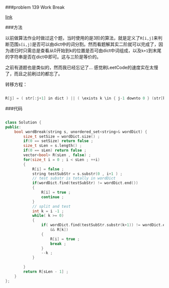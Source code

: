 ###problem 139 Work Break

[link](https://leetcode.com/problems/word-break/)

###方法

以前做算法作业时做过这个题，当时使用的是3阶的算法，就是定义了`R[i,j]`来判断范围`s[i,j]`是否可以由dict中的词分割。然而看题解其实二阶就可以完成了，因为递归时只需总是查看从0开始到k的位置是否可由dict中词组成，以及`k+1`到末尾的字符串是否在dict中即可。这与三阶是等价的。

之前有道题也是类似的，然而我已经忘记了... 感觉刷LeetCode的速度实在太慢了，而且之前刷过的都忘了。

转移方程：

```C++

R[j] = ( str[:j+1] in dict ) || ( \exists k \in { j-1 downto 0 } (str[k+1:j+1] in dict and  R[k] ) )

```

###代码

```C++

class Solution {
public:
    bool wordBreak(string s, unordered_set<string>& wordDict) {
        size_t setSize = wordDict.size() ;
        if(0 == setSize) return false ;
        size_t sLen = s.length() ;
        if(0 == sLen) return false ;
        vector<bool> R(sLen , false) ;
        for(size_t i = 0 ; i < sLen ; ++i)
        {
            R[i] = false ;
            string testSubStr = s.substr(0 , i+1 ) ;
            // test substr is totally in wordDict
            if(wordDict.find(testSubStr) != wordDict.end())
            {
                R[i] = true ;
                continue ;
            }
            // split and test
            int k = i -1 ;
            while( k >= 0)
            {
                if( wordDict.find(testSubStr.substr(k+1)) != wordDict.end() 
                    && R[k])
                {
                    R[i] = true ;
                    break ;
                }
                --k ;
            }
            
        }
        return R[sLen - 1] ;
    }
};


```